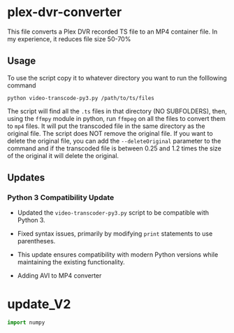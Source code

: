 # plex-dvr-converter
This file converts a Plex DVR recorded TS file to an MP4 container file.  In my experience, it reduces file size 50-70%

## Usage
To use the script copy it to whatever directory you want to run the folllowing command

`python video-transcode-py3.py /path/to/ts/files`

The script will find all the `.ts` files in that directory (NO SUBFOLDERS), then, using the `ffmpy` module in python, run `ffmpeg` on all the files to convert them to `mp4` files.  It will put the transcoded file in the same directory as the original file.  The script does NOT remove the original file.  If you want to delete the original file, you can add the `--deleteOriginal` parameter to the command and if the transcoded file is between 0.25 and 1.2 times the size of the original it will delete the original.

## Updates

### Python 3 Compatibility Update
- Updated the `video-transcoder-py3.py` script to be compatible with Python 3.
- Fixed syntax issues, primarily by modifying `print` statements to use parentheses.
- This update ensures compatibility with modern Python versions while maintaining the existing functionality.

- Adding AVI to MP4 converter

# update_V2
```python
import numpy
```
